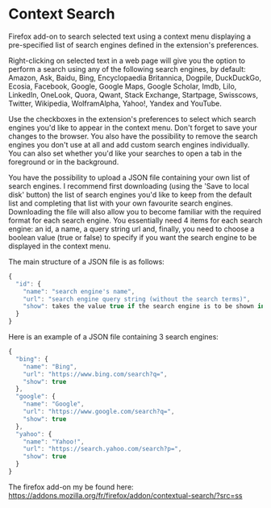 # Context Search

Firefox add-on to search selected text using a context menu displaying a pre-specified list of search engines defined in the extension's preferences.

Right-clicking on selected text in a web page will give you the option to perform a search using any of the following search engines, by default: Amazon, Ask, Baidu, Bing, Encyclopaedia Britannica, Dogpile, DuckDuckGo, Ecosia, Facebook, Google, Google Maps, Google Scholar, Imdb, Lilo, LinkedIn, OneLook, Quora, Qwant, Stack Exchange, Startpage, Swisscows, Twitter, Wikipedia, WolframAlpha, Yahoo!, Yandex and YouTube.

Use the checkboxes in the extension's preferences to select which search engines you'd like to appear in the context menu. Don't forget to save your changes to the browser. You also have the possibility to remove the search engines you don't use at all and add custom search engines individually. You can also set whether you'd like your searches to open a tab in the foreground or in the background.

You have the possibility to upload a JSON file containing your own list of search engines. I recommend first downloading (using the 'Save to local disk' button) the list of search engines you'd like to keep from the default list and completing that list with your own favourite search engines. Downloading the file will also allow you to become familiar with the required format for each search engine. You essentially need 4 items for each search engine: an id, a name, a query string url and, finally, you need to choose a boolean value (true or false) to specify if you want the search engine to be displayed in the context menu.

The main structure of a JSON file is as follows:
```javascript
{
  "id": {
    "name": "search engine's name",
    "url": "search engine query string (without the search terms)",
    "show": takes the value true if the search engine is to be shown in the context menu and false if not
  }
}
```

Here is an example of a JSON file containing 3 search engines:
```javascript
{
  "bing": {
    "name": "Bing",
    "url": "https://www.bing.com/search?q=",
    "show": true
  },
  "google": {
    "name": "Google",
    "url": "https://www.google.com/search?q=",
    "show": true
  },
  "yahoo": {
    "name": "Yahoo!",
    "url": "https://search.yahoo.com/search?p=",
    "show": true
  }  
}
```

The firefox add-on my be found here:
https://addons.mozilla.org/fr/firefox/addon/contextual-search/?src=ss
